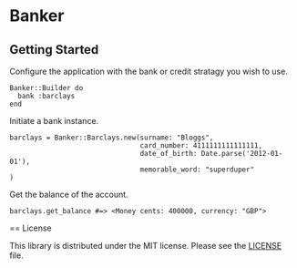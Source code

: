 # Banker

## Getting Started

Configure the application with the bank or credit stratagy you wish to use.

    Banker::Builder do
      bank :barclays
    end

Initiate a bank instance.

    barclays = Banker::Barclays.new(surname: "Bloggs",
                         			card_number: 4111111111111111,
                         			date_of_birth: Date.parse('2012-01-01'),
                         			memorable_word: "superduper"
    )

Get the balance of the account.

    barclays.get_balance #=> <Money cents: 400000, currency: "GBP">


== License

This library is distributed under the MIT license.  Please see the [LICENSE](https://github.com/kylewelsby/Banker/LICENSE.md) file.
